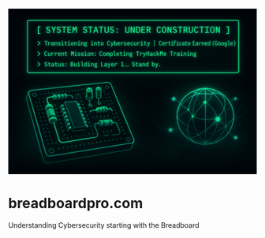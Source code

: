 ![Breadboard Pro Banner](assets/img/banner.png)


# breadboardpro.com
Understanding Cybersecurity starting with the Breadboard


